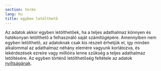 ```yaml
---
section: terms
lang: hu
title: egyben letölthető 
---
```


Az adatok akkor egyben letölthetőek, ha a teljes adathalmaz könnyen és hatékonyan letölthető a felhasználó saját számítógépére. Amennyiben nem egyben letölthető, az adatoknak csak kis részeit érhetjük el, így minden alkalommal az adathalmaz néhány elemére vagyunk korlátozva, és lekérdezések ezreire vagy millióira lenne szükség a teljes adathalmaz letöltésére. Az egyben történő letölthetőség feltétele az adatok [nyíltságának](../open-data/).
